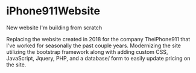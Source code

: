 # iPhone911Website
New website I'm building from scratch

Replacing the website created in 2018 for the company TheiPhone911 that I've worked for seasonally the past couple years. Modernizing the site utilizing the bootstrap framework along with adding custom CSS, JavaScript, Jquery, PHP, and a database/ form to easily update pricing on the site. 
